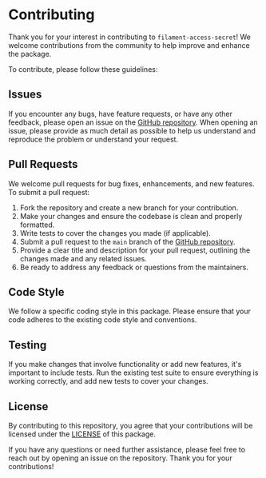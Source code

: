 # Contributing

Thank you for your interest in contributing to `filament-access-secret`! We welcome contributions from the community to help improve and enhance the package.

To contribute, please follow these guidelines:

## Issues

If you encounter any bugs, have feature requests, or have any other feedback, please open an issue on the [GitHub repository](https://github.com/dasundev/filament-access-secret/issues). When opening an issue, please provide as much detail as possible to help us understand and reproduce the problem or understand your request.

## Pull Requests

We welcome pull requests for bug fixes, enhancements, and new features. To submit a pull request:

1. Fork the repository and create a new branch for your contribution.
2. Make your changes and ensure the codebase is clean and properly formatted.
3. Write tests to cover the changes you made (if applicable).
4. Submit a pull request to the `main` branch of the [GitHub repository](https://github.com/dasundev/filament-access-secret/pulls).
5. Provide a clear title and description for your pull request, outlining the changes made and any related issues.
6. Be ready to address any feedback or questions from the maintainers.

## Code Style

We follow a specific coding style in this package. Please ensure that your code adheres to the existing code style and conventions.

## Testing

If you make changes that involve functionality or add new features, it's important to include tests. Run the existing test suite to ensure everything is working correctly, and add new tests to cover your changes.

## License

By contributing to this repository, you agree that your contributions will be licensed under the [LICENSE](LICENSE.md) of this package.

If you have any questions or need further assistance, please feel free to reach out by opening an issue on the repository. Thank you for your contributions!

